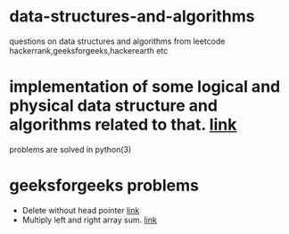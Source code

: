 # data-structures-and-algorithms

questions on data structures and algorithms from leetcode hackerrank,geeksforgeeks,hackerearth etc

# implementation of some logical and physical data structure and algorithms related to that. [link](https://github.com/hritikchokker/data-structures-and-algorithms/tree/master/ds_examples)

problems are solved in python(3)

# geeksforgeeks problems

- Delete without head pointer [link](https://github.com/hritikchokker/data-structures-and-algorithms/blob/master/geeks_for_geeks.ipynb)
- Multiply left and right array sum. [link](https://github.com/hritikchokker/data-structures-and-algorithms/blob/master/geeks_for_geeks.ipynb)
